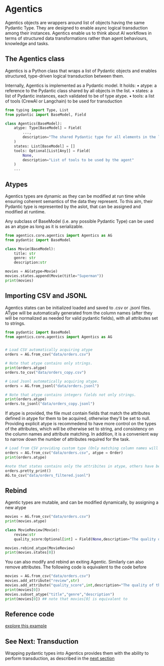 # Agentics

Agentics objects are wrappers around list of objects having the same Pydantic Type.
They are designed to enable async logical transduction among their instances.
Agentics enable us to think about AI workflows in terms of structured data transformations rather than agent behaviours, knowledge and tasks. 

## The Agentics class
Agentics is a Python class that wraps a list of Pydantic objects and enables structured, type-driven logical transduction between them.

Internally, Agentics is implemented as a Pydantic model. It holds:
	•	atype: a reference to the Pydantic class shared by all objects in the list.
	•	states: a list of Pydantic instances, each validated to be of type atype.
    •	tools: a list of tools (CrewAI or Langchain) to be used for transduction

```python
from typing import Type, List
from pydantic import BaseModel, Field

class Agentics(BaseModel):
    atype: Type[BaseModel] = Field(
        ..., 
        description="The shared Pydantic type for all elements in the list."
    )
    states: List[BaseModel] = []
    tools: Optional[List[Any]] = Field(
        None,
        description="List of tools to be used by the agent"
    )
    ...
```


## Atypes

Agentics types are dynamic as they can be modified at run time while ensuring coherent semantics of the data they represent. To this aim, their Pydantic type is represented by the aslot, that can be assigned and modified at runtime. 

Any subclass of BaseModel (i.e. any possible Pydantic Type) can be used as an atype as long as it is serializable.

```python
from agentics.core.agentics import Agentics as AG
from pydantic import BaseModel

class Movie(BaseModel):
    title: str
    genre: str
    description:str

movies = AG(atype=Movie)
movies.states.append(Movie(title="Superman"))
print(movies)
```

## Importing CSV and JSONL

Agentics states can be initialized loaded and saved to .csv or .jsonl files. AType will be automatically generated from the column names (after they will be normalized as needed for valid pydantic fields), with all attributes set to strings.

```python
from pydantic import BaseModel
from agentics.core.agentics import Agentics as AG


# Load CSV automatically acquiring atype
orders = AG.from_csv("data/orders.csv")

# Note that atype contains only strings.
print(orders.atype)
orders.to_csv("data/orders_copy.csv")

# Load Jsonl automatically acquiring atype. 
orders = AG.from_jsonl("data/orders.jsonl")

# Note that atype contains integers fields not only strings.
print(orders.atype)
orders.to_jsonl("data/orders_copy.jsonl")
```

If atype is provided, the file must contain fields that match the attributes defined in atype for them to be acquired, otherwise they'll be set to null. Providing explicit atype is recommedend to have more control on the types of the attributes, which will be otherwise set to string, and consistency on the column names and attribute matching. In addition, it is a convenient way to narrow down the number of attributes required for the task.



```python
# Load from CSV providing custom type (Only matching column names will be inferred)
orders = AG.from_csv("data/orders.csv", atype = Order)
print(orders.atype)

#note that states contains only the attribites in atype, others have been filtered out
orders.pretty_print()
AG.to_csv("data/orders_filtered.jsonl")
```

## Rebind

Agentic types are mutable, and can be modified dynamically, by assigning a new atype

```python
movies = AG.from_csv("data/orders.csv")
print(movies.atype)

class MovieReview(Movie):
    review:str
    quality_score:Optional[int] = Field(None,description="The quality of the movies in a scale 0 to 10")

movies.rebind_atype(MovieReview)
print(movies.states[0])

```

You can also modify and rebind an exiting Agentic. Similarly can also remove attributes. The following code is equivalent to the code before

```python
movies = AG.from_csv("data/orders.csv")
movies.add_attribute("review",str)
movies.add_attribute("quality_score",int,description="The quality of the movies in a scale 0 to 10")
print(movies[0])
movies.subset_atype("title","genre","description")
print(movies[0]) ## note that movies[0] is equivalent to 
```


## Reference code

[explore this example](src/agentics/examples/agentics_basics.py)


## See Next: Transduction
 
Wrapping pydantic types into Agentics provides them with the ability to perform transduction, as described in the [next section](transduction.md)
